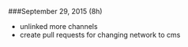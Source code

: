 ###September 29, 2015 (8h)

* unlinked more channels
* create pull requests for changing network to cms
